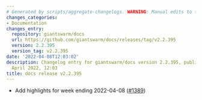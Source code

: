 ```yaml
---
# Generated by scripts/aggregate-changelogs. WARNING: Manual edits to this files will be overwritten.
changes_categories:
- Documentation
changes_entry:
  repository: giantswarm/docs
  url: https://github.com/giantswarm/docs/releases/tag/v2.2.395
  version: 2.2.395
  version_tag: v2.2.395
date: '2022-04-08T12:03:02'
description: Changelog entry for giantswarm/docs version 2.2.395, published on 08
  April 2022, 12:03
title: docs release v2.2.395
---
```


- Add highlights for week ending 2022-04-08 ([#1389](https://github.com/giantswarm/docs/pull/1389))
